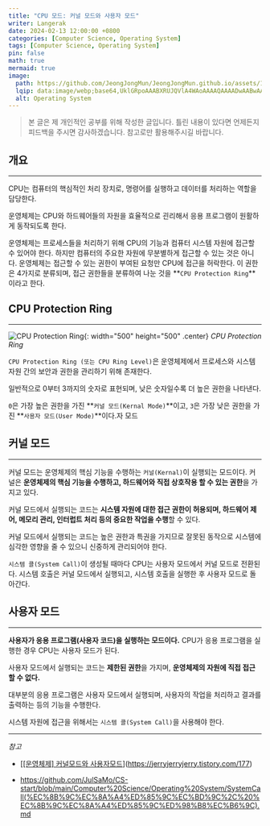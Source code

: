```yaml
---
title: "CPU 모드: 커널 모드와 사용자 모드"
writer: Langerak
date: 2024-02-13 12:00:00 +0800
categories: [Computer Science, Operating System]
tags: [Computer Science, Operating System]
pin: false
math: true
mermaid: true
image:
  path: https://github.com/JeongJongMun/JeongJongMun.github.io/assets/101979073/43550397-c0ef-48b9-be0a-f9904ba87f29
  lqip: data:image/webp;base64,UklGRpoAAABXRUJQVlA4WAoAAAAQAAAADwAABwAAQUxQSDIAAAARL0AmbZurmr57yyIiqE8oiG0bejIYEQTgqiDA9vqnsUSI6H+oAERp2HZ65qP/VIAWAFZQOCBCAAAA8AEAnQEqEAAIAAVAfCWkAALp8sF8rgRgAP7o9FDvMCkMde9PK7euH5M1m6VWoDXf2FkP3BqV0ZYbO6NA/VFIAAAA
  alt: Operating System
---
```


> 본 글은 제 개인적인 공부를 위해 작성한 글입니다. 틀린 내용이 있다면 언제든지 피드백을 주시면 감사하겠습니다. 참고로만 활용해주시길 바랍니다.

## 개요

---

CPU는 컴퓨터의 핵심적인 처리 장치로, 명령어를 실행하고 데이터를 처리하는 역할을 담당한다.

운영체제는 CPU와 하드웨어들의 자원을 효율적으로 괸리해서 응용 프로그램이 원활하게 동작되도록 한다.

운영체제는 프로세스들을 처리하기 위해 CPU의 기능과 컴퓨터 시스템 자원에 접근할 수 있어야 한다. 하지만 컴퓨터의 주요한 자원에 무분별하게 접근할 수 있는 것은 아니다. 운영체제는 접근할 수 있는 권한이 부여된 요청만 CPU에 접근을 허락한다. 이 권한은 4가지로 분류되며, 접근 권한들을 분류하여 나눈 것을 **`CPU Protection Ring`**이라고 한다.

## CPU Protection Ring

---

![CPU Protection Ring](https://github.com/JeongJongMun/JeongJongMun.github.io/assets/101979073/2ef78ed5-1b16-43b8-880c-f96a00934fe3){: width="500" height="500" .center}
_CPU Protection Ring_

`CPU Protection Ring (또는 CPU Ring Level)`은 운영체제에서 프로세스와 시스템 자원 간의 보안과 권한을 관리하기 위해 존재한다.

일반적으로 0부터 3까지의 숫자로 표현되며, 낮은 숫자일수록 더 높은 권한을 나타낸다.

`0`은 가장 높은 권한을 가진 **`커널 모드(Kernal Mode)`**이고, `3`은 가장 낮은 권한을 가진 **`사용자 모드(User Mode)`**이다.자 모드

## 커널 모드

---

커널 모드는 운영체제의 핵심 기능을 수행하는 `커널(Kernal)`이 실행되는 모드이다. 커널은 **운영체제의 핵심 기능을 수행하고, 하드웨어와 직접 상호작용 할 수 있는 권한**을 가지고 있다.

커널 모드에서 실행되는 코드는 **시스템 자원에 대한 접근 권한이 허용되며, 하드웨어 제어, 메모리 관리, 인터럽트 처리 등의 중요한 작업을 수행**할 수 있다.

커널 모드에서 실행되는 코드는 높은 권한과 특권을 가지므로 잘못된 동작으로 시스템에 심각한 영향을 줄 수 있으니 신중하게 관리되어야 한다.

`시스템 콜(System Call)`이 생성될 때마다 CPU는 사용자 모드에서 커널 모드로 전환된다. 시스템 호출은 커널 모드에서 실행되고, 시스템 호출을 실행한 후 사용자 모드로 돌아간다.

## 사용자 모드

---

**사용자가 응용 프로그램(사용자 코드)을 실행하는 모드이다.** CPU가 응용 프로그램을 실행한 경우 CPU는 사용자 모드가 된다.

사용자 모드에서 실행되는 코드는 **제한된 권한**을 가지며, **운영체제의 자원에 직접 접근할 수 없다.**

대부분의 응용 프로그램은 사용자 모드에서 실행되며, 사용자의 작업을 처리하고 결과를 출력하는 등의 기능을 수행한다.

시스템 자원에 접근을 위해서는 `시스템 콜(System Call)`을 사용해야 한다.

---
*참고*

- [[[운영체제] 커널모드와 사용자모드](https://jerryjerryjerry.tistory.com/177)](https://jerryjerryjerry.tistory.com/177)

- [<https://github.com/JulSaMo/CS-start/blob/main/Computer%20Science/Operating%20System/SystemCall(%EC%8B%9C%EC%8A%A4%ED%85%9C%EC%BD%9C%2C%20%EC%8B%9C%EC%8A%A4%ED%85%9C%ED%98%B8%EC%B6%9C).md>](<https://github.com/JulSaMo/CS-start/blob/main/Computer%20Science/Operating%20System/SystemCall(%EC%8B%9C%EC%8A%A4%ED%85%9C%EC%BD%9C%2C%20%EC%8B%9C%EC%8A%A4%ED%85%9C%ED%98%B8%EC%B6%9C).md>)
